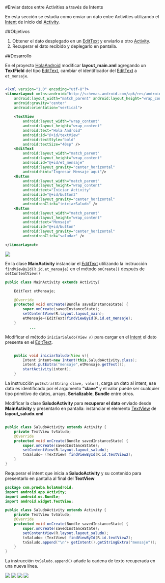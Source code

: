 #Enviar datos entre Activities a través de Intents

En esta sección se estudia como enviar un dato entre Activities utilizando el [Intent]() de inicio del [Activity]().

##Objetivos
1. Obtener el dato desplegado en un [EditText]() y enviarlo a otro [Activity]().
2. Recuperar el dato recibido y deplegarlo en pantalla.

##Desarrollo

En el proyecto [HolaAndroid]() modificar **layout_main.xml** agregando un **TextField** del tipo [EditText](), cambiar el identificador del [EditText]() a `et_mensaje`.

```xml

<?xml version="1.0" encoding="utf-8"?>
<LinearLayout xmlns:android="http://schemas.android.com/apk/res/android"
    android:layout_width="match_parent" android:layout_height="wrap_content"
    android:gravity="center"
    android:orientation="vertical">
    
	<TextView
        android:layout_width="wrap_content"
        android:layout_height="wrap_content"
        android:text="Hola Android"
        android:id="@+id/textView"
        android:textStyle="bold"
        android:textSize="40sp" />
    <EditText
        android:layout_width="match_parent"
        android:layout_height="wrap_content"
        android:id="@+id/et_mensaje"
        android:layout_gravity="center_horizontal"
        android:hint="Ingresar Mensaje aquí"/>
    <Button
        android:layout_width="match_parent"
        android:layout_height="wrap_content"
        android:text="Iniciar Activity"
        android:id="@+id/button2"
        android:layout_gravity="center_horizontal"
        android:onClick="iniciarSaludo" />
    <Button
        android:layout_width="match_parent"
        android:layout_height="wrap_content"
        android:text="Mensaje"
        android:id="@+id/button"
        android:layout_gravity="center_horizontal"
        android:onClick="saludar" />

</LinearLayout>

```
![](/capturas/layout_main_et.png)

En la clase **MainActivity** instanciar el [EditText]() utilizando la instrucción `findViewById(R.id.et_mensaje)` en el método `onCreate()` después de `setContentView()` 

```java
public class MainActivity extends Activity{

    EditText etMensaje;

    @Override
    protected void onCreate(Bundle savedInstanceState) {
        super.onCreate(savedInstanceState);
        setContentView(R.layout.layout_main);
        etMensaje=(EditText)findViewById(R.id.et_mensaje);
    }
           ...

``` 

Modificar el método `iniciarSaludo(View v)` para cargar en el [Intent]() el dato presente en el [EditText]().

```java

    public void iniciarSaludo(View v){
        Intent intent=new Intent(this,SaludoActivity.class);
        intent.putExtra("mensaje",etMensaje.getText());
        startActivity(intent);
    }

```

La instrucción `putExtra(String clave, valor)`, carga un dato al intent, ese dato es identificado por el argumento **"clave"** y el valor puede ser cualquier tipo primitivo de datos, arrays, **Serializable**, **Bundle** entre otros.

Modificar la clase **SaludoActivity** para **recuperar el dato** enviado desde **MainActivity** y presentarlo en pantalla: instanciar el elemento [TextView]() de **layout_saludo.xml**

```java

public class SaludoActivity extends Activity {
    private TextView tvSaludo;
    @Override
    protected void onCreate(Bundle savedInstanceState) {
        super.onCreate(savedInstanceState);
        setContentView(R.layout.layout_saludo);
        tvSaludo= (TextView) findViewById(R.id.textView2);
    }
}

```

Requperar el intent que inicia a **SaludoActivity** y su contenido para presentarlo en pantalla al final del **TextView**

```java
package com.prueba.holaAndroid;
import android.app.Activity;
import android.os.Bundle;
import android.widget.TextView;

public class SaludoActivity extends Activity {
    private TextView tvSaludo;
    @Override
    protected void onCreate(Bundle savedInstanceState) {
        super.onCreate(savedInstanceState);
        setContentView(R.layout.layout_saludo);
        tvSaludo= (TextView) findViewById(R.id.textView2);
        tvSaludo.append("\n"+ getIntent().getStringExtra("mensaje"));
    }
}

```

La instrucción `tvSaludo.append()` añade la cadena de texto recuperada en una nueva línea.

![](/capturas/ha_intent_inicio.png) ![](/capturas/ha_intent_ingre_mensaje.png) ![](/capturas/ha_intent_click.png) ![](/capturas/ha_intent_mensaje.png)
